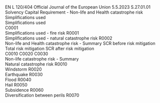 EN  L 120/404 Official Journal of the European Union 5.5.2023
 S.27.01.01  
Solvency Capital Requirement - Non-life and Health catastrophe risk  
Simplifications used  
Simplifications used  
C0001  
Simplifications used - fire risk  R0001  
Simplifications used - natural catastrophe risk  R0002  
Non-life and Health catastrophe risk - Summary  SCR before risk mitigation  Total risk mitigation  SCR after risk mitigation  
C0010  C0020  C0030  
Non-life catastrophe risk - Summary  
Natural catastrophe risk  R0010  
Windstorm  R0020  
Earthquake  R0030  
Flood  R0040  
Hail  R0050  
Subsidence  R0060  
Diversification between perils  R0070